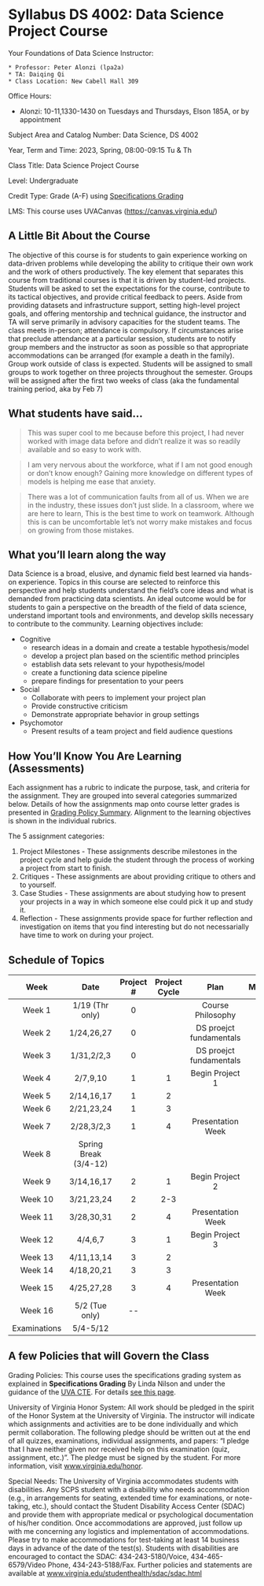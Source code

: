 # Syllabus DS 4002: Data Science Project Course

Your Foundations of Data Science Instructor:

    * Professor: Peter Alonzi (lpa2a)
    * TA: Daiqing Qi
    * Class Location: New Cabell Hall 309

Office Hours:
  * Alonzi: 10-11,1330-1430 on Tuesdays and Thursdays, Elson 185A, or by appointment

Subject Area and Catalog Number: Data Science, DS 4002

Year, Term and Time: 2023, Spring, 08:00-09:15 Tu & Th

Class Title: Data Science Project Course

Level: Undergraduate

Credit Type: Grade (A-F) using [Specifications Grading](https://app.cte.virginia.edu/events/cdi-2x-designing-equitable-grading-schemes)

LMS: This course uses UVACanvas (https://canvas.virginia.edu/)
<br>

## A Little Bit About the Course
The objective of this course is for students to gain experience working on data-driven 
problems while developing the ability to critique their own work and the work of others 
productively. The key element that separates this course from traditional courses is that it 
is driven by student-led projects. Students will be asked to set the expectations for the 
course, contribute to its tactical objectives, and provide critical feedback to peers. Aside 
from providing datasets and infrastructure support, setting high-level project goals, and 
offering mentorship and technical guidance, the instructor and TA will serve primarily in 
advisory capacities for the student teams.
The class meets in-person; attendance is compulsory. If circumstances arise that preclude 
attendance at a particular session, students are to notify group members and the instructor 
as soon as possible so that appropriate accommodations can be arranged (for example a 
death in the family). Group work outside of class is expected. Students will be assigned to 
small groups to work together on three projects throughout the semester. Groups will be 
assigned after the first two weeks of class (aka the fundamental training period, aka by 
Feb 7)

## What students have said...
> This was super cool to me because before this project, I had never worked with image data before and didn’t realize it was so readily available and so easy to work with. 

> I am very nervous about the workforce, what if I am not good enough or don’t know enough? Gaining more knowledge on different types of models is helping me ease that anxiety.

> There was a lot of communication faults from all of us. When we are in the industry, these issues don’t just slide. In a classroom, where we are here to learn, This is the best time to work on teamwork. Although this is can be uncomfortable let’s not worry make mistakes and focus on growing from those mistakes.

## What you’ll learn along the way
Data Science is a broad, elusive, and dynamic field best learned via hands-on experience. 
Topics in this course are selected to reinforce this perspective and help students understand 
the field’s core ideas and what is demanded from practicing data scientists. An ideal 
outcome would be for students to gain a perspective on the breadth of the field of data 
science, understand important tools and environments, and develop skills necessary to 
contribute to the community. Learning objectives include:
* Cognitive
  * research ideas in a domain and create a testable hypothesis/model
  * develop a project plan based on the scientific method principles
  * establish data sets relevant to your hypothesis/model
  * create a functioning data science pipeline
  * prepare findings for presentation to your peers
* Social
  * Collaborate with peers to implement your project plan
  * Provide constructive criticism
  * Demonstrate appropriate behavior in group settings
* Psychomotor
  * Present results of a team project and field audience questions


## How You’ll Know You Are Learning (Assessments)
Each assignment has a rubric to indicate the purpose, task, and criteria for the assignment. They are grouped into several categories summarized below. Details of how the assignments map onto course letter grades is presented in [Grading Policy Summary](grading.md). Alignment to the learning objectives is shown in the individual rubrics. 

The 5 assignment categories:
1. Project Milestones - These assignments describe milestones in the project cycle and help guide the student through the process of working a project from start to finish.
3. Critiques - These assignments are about providing critique to others and to yourself.
4. Case Studies - These assignments are about studying how to present your projects in a way in which someone else could pick it up and study it.
5. Reflection - These assignments provide space for further reflection and investigation on items that you find interesting but do not necessarially have time to work on during your project.

## Schedule of Topics 

| Week 	| Date|Project # 	|Project Cycle	| Plan 	|Milestone	|
|:---:	|:---:|:---:	|:---:	|:---:	|:---:	|
| Week 1  | 1/19 (Thr only)|0	|  	   | 	Course Philosophy    |	      |
| Week 2  | 1/24,26,27|0  |   | DS proejct fundamentals | |
| Week 3  |	1/31,2/2,3|0  | 	|DS proejct fundamentals | 	|
| Week 4  |	2/7,9,10|1|	1 |  Begin Project 1 | MI1	|
| Week 5  | 2/14,16,17|1 | 2 |    | MI2   | 
| Week 6	 | 2/21,23,24|1	  | 3 |   | MI3  |
| Week 7  | 2/28,3/2,3|1   | 4	|   Presentation Week	|MI4 |
| Week 8  | Spring Break (3/4-12)|                    |  	| 	 | 	|
| Week 9  | 3/14,16,17| 2	|  1	| Begin Project 2	  |MI 1|
| Week 10 | 3/21,23,24|2	| 2-3	|	  | MI 2/3	|
| Week 11 | 3/28,30,31| 2 | 4 	| Presentation Week  | MI4  |
| Week 12 |	4/4,6,7|  3  |	 1 | Begin Project 3 |	MI1|
| Week 13 | 4/11,13,14| 3 |  2	|   | MI2  |
| Week 14 | 4/18,20,21| 3 |   3| |  MI3 |
| Week 15 | 4/25,27,28| 3	| 	4| Presentation Week  | MI4  |
| Week 16 | 5/2 (Tue only)| --	|  	|  	|  	|
| Examinations | 5/4-5/12 | | | | |


## A few Policies that will Govern the Class

Grading Policies: This course uses the specifications grading system as explained in **Specifications Grading** By Linda Nilson and under the guidance of the [UVA CTE](https://app.cte.virginia.edu/events/cdi-2x-designing-equitable-grading-schemes). For details [see this page](grading.md).

University of Virginia Honor System: All work should be pledged in the spirit of the Honor System at the University of Virginia. The instructor will indicate which assignments and activities are to be done individually and which permit collaboration. The following pledge should be written out at the end of all quizzes, examinations, individual assignments, and papers:  “I pledge that I have neither given nor received help on this examination (quiz, assignment, etc.)”.  The pledge must be signed by the student. For more information, visit www.virginia.edu/honor.


Special Needs:  The University of Virginia accommodates students with disabilities. Any SCPS student with a disability who needs accommodation (e.g., in arrangements for seating, extended time for examinations, or note-taking, etc.), should contact the Student Disability Access Center (SDAC) and provide them with appropriate medical or psychological documentation of his/her condition. Once accommodations are approved, just follow up with me concerning any logistics and implementation of accommodations.  Please try to make accommodations for test-taking at least 14 business days in advance of the date of the test(s). Students with disabilities are encouraged to contact the SDAC: 434-243-5180/Voice, 434-465-6579/Video Phone, 434-243-5188/Fax. Further policies and statements are available at www.virginia.edu/studenthealth/sdac/sdac.html

